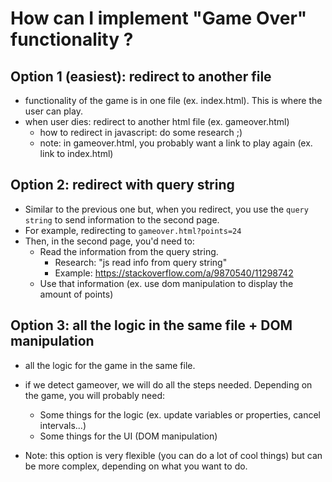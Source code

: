 
# How can I implement "Game Over" functionality ?





## Option 1 (easiest): redirect to another file
- functionality of the game is in one file (ex. index.html). This is where the user can play.
- when user dies: redirect to another html file (ex. gameover.html)
  - how to redirect in javascript: do some research ;)
  - note: in gameover.html, you probably want a link to play again (ex. link to index.html)




## Option 2: redirect with query string
- Similar to the previous one but, when you redirect, you use the `query string` to send information to the second page.
- For example, redirecting to `gameover.html?points=24`
- Then, in the second page, you'd need to:
  - Read the information from the query string.
    - Research: "js read info from query string"
    - Example: https://stackoverflow.com/a/9870540/11298742
  - Use that information (ex. use dom manipulation to display the amount of points) 



## Option 3: all the logic in the same file + DOM manipulation
- all the logic for the game in the same file.
- if we detect gameover, we will do all the steps needed. Depending on the game, you will probably need:
  - Some things for the logic (ex. update variables or properties, cancel intervals...)
  - Some things for the UI (DOM manipulation)

- Note: this option is very flexible (you can do a lot of cool things) but can be more complex, depending on what you want to do.


